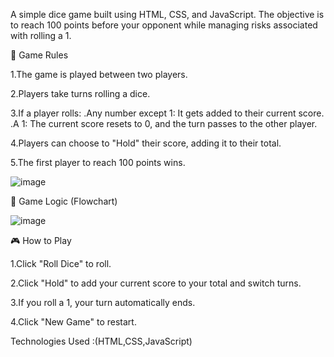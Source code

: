 A simple dice game built using HTML, CSS, and JavaScript. The objective is to reach 100 points before your opponent while managing risks associated with rolling a 1.

📜 Game Rules

1.The game is played between two players.

2.Players take turns rolling a dice.

3.If a player rolls:
   .Any number except 1: It gets added to their current score.
   .A 1: The current score resets to 0, and the turn passes to the other player.

4.Players can choose to "Hold" their score, adding it to their total.

5.The first player to reach 100 points wins.

![image](https://github.com/user-attachments/assets/1b2d48c8-c72e-4f80-ba6c-ad6a28a8cb73)

🔧 Game Logic (Flowchart)

![image](https://github.com/user-attachments/assets/187681f9-6cc0-4ff5-a25d-f384f5ff4797)

🎮 How to Play

1.Click "Roll Dice" to roll.

2.Click "Hold" to add your current score to your total and switch turns.

3.If you roll a 1, your turn automatically ends.

4.Click "New Game" to restart.

Technologies Used :(HTML,CSS,JavaScript)
